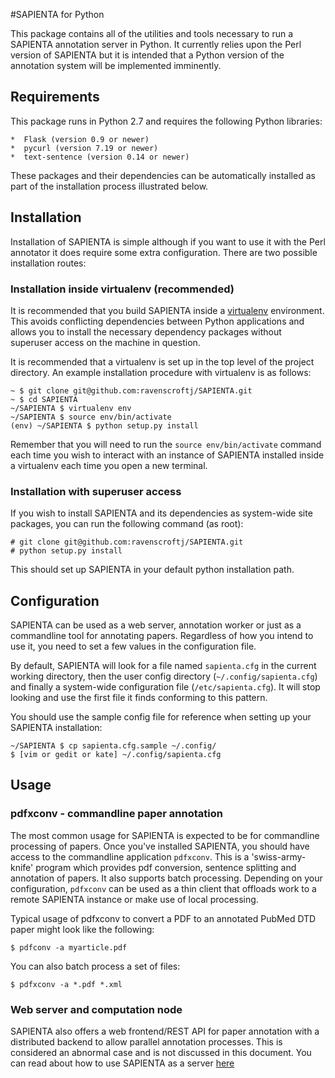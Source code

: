 #SAPIENTA for Python

This package contains all of the utilities and tools necessary to run a
SAPIENTA annotation server in Python. It currently relies upon the Perl version
of SAPIENTA but it is intended that a Python version of the annotation system
will be implemented imminently.

## Requirements

This package runs in Python 2.7 and requires the following Python libraries:

    *  Flask (version 0.9 or newer)
    *  pycurl (version 7.19 or newer)
    *  text-sentence (version 0.14 or newer)

These packages and their dependencies can be automatically installed as part of
the installation process illustrated below.


## Installation

Installation of SAPIENTA is simple although if you want to use it with the Perl
annotator it does require some extra configuration. There are two possible installation routes:


### Installation inside virtualenv (recommended)

It is recommended that you build SAPIENTA inside a
[virtualenv](http://www.virtualenv.org/en/latest/) environment. This avoids
conflicting dependencies between Python applications and allows you to install
the necessary dependency packages without superuser access on the machine in
question.

It is recommended that a virtualenv is set up in the top level of the project directory.
An example installation procedure with virtualenv is as follows:
    
    ~ $ git clone git@github.com:ravenscroftj/SAPIENTA.git
    ~ $ cd SAPIENTA
    ~/SAPIENTA $ virtualenv env
    ~/SAPIENTA $ source env/bin/activate
    (env) ~/SAPIENTA $ python setup.py install
    
Remember that you will need to run the `source env/bin/activate` command each
time you wish to interact with an instance of SAPIENTA installed inside a
virtualenv each time you open a new terminal.

### Installation with superuser access

If you wish to install SAPIENTA and its dependencies as system-wide site
packages, you can run the following command (as root):

    # git clone git@github.com:ravenscroftj/SAPIENTA.git
    # python setup.py install

This should set up SAPIENTA in your default python installation path.

## Configuration

SAPIENTA can be used as a web server, annotation worker or just as a
commandline tool for annotating papers. Regardless of how you intend to use it,
you need to set a few values in the configuration file. 

By default, SAPIENTA will look for a file named `sapienta.cfg` in the current working directory, then the user config directory (`~/.config/sapienta.cfg`) and finally a system-wide configuration file (`/etc/sapienta.cfg`). It will stop looking and use the first file it finds conforming to this pattern.

You should use the sample config file for reference when setting up your SAPIENTA installation:

    ~/SAPIENTA $ cp sapienta.cfg.sample ~/.config/
    $ [vim or gedit or kate] ~/.config/sapienta.cfg

## Usage


### pdfxconv - commandline paper annotation
The most common usage for SAPIENTA is expected to be for commandline processing
of papers. Once you've installed SAPIENTA, you should have access to the
commandline application `pdfxconv`. This is a 'swiss-army-knife' program which
provides pdf conversion, sentence splitting and annotation of papers. It also
supports batch processing. Depending on your configuration, `pdfxconv` can be
used as a thin client that offloads work to a remote SAPIENTA instance or make
use of local processing.

Typical usage of pdfxconv to convert a PDF to an annotated PubMed DTD paper
might look like the following:

    $ pdfconv -a myarticle.pdf

You can also batch process a set of files:

    $ pdfxconv -a *.pdf *.xml

### Web server and computation node

SAPIENTA also offers a web frontend/REST API for paper annotation with a
distributed backend to allow parallel annotation processes. This is considered an abnormal case and is not discussed in this document. You can read about how to use SAPIENTA as a server [here](https://github.com/ravenscroftj/SAPIENTA/wiki/ServerConfiguration)

